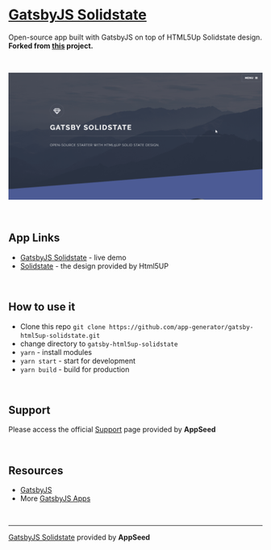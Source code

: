 # [GatsbyJS Solidstate](https://appseed.us/apps/gatsbyjs/gatsby-html5up-solidstate)

Open-source app built with GatsbyJS on top of HTML5Up Solidstate design. 
**Forked from [this](https://github.com/anubhavsrivastava/gatsby-starter-solidstate) project.**

<br />

![GatsbyJS Solidstate - Gif animated intro.](https://github.com/app-generator/static/blob/master/products/gatsby-html5up-solidstate-intro.gif?raw=true)

<br />

## App Links

- [GatsbyJS Solidstate](https://gatsby-html5up-solidstate.appseed.us) - live demo
- [Solidstate](https://html5up.net/solidstate) - the design provided by Html5UP 

<br />

## How to use it
- Clone this repo `git clone https://github.com/app-generator/gatsby-html5up-solidstate.git`
- change directory to `gatsby-html5up-solidstate`
- `yarn` - install modules
- `yarn start` - start for development
- `yarn build` - build for production

<br />

## Support

Please access the official [Support](https://appseed.us/support) page provided by **AppSeed**

<br />

## Resources
 
 - [GatsbyJS](https://www.gatsbyjs.org/)
 - More [GatsbyJS Apps](https://appseed.us/apps/gatsbyjs)

<br />

---
[GatsbyJS Solidstate](https://appseed.us/apps/gatsbyjs/gatsby-html5up-solidstate) provided by **AppSeed**
